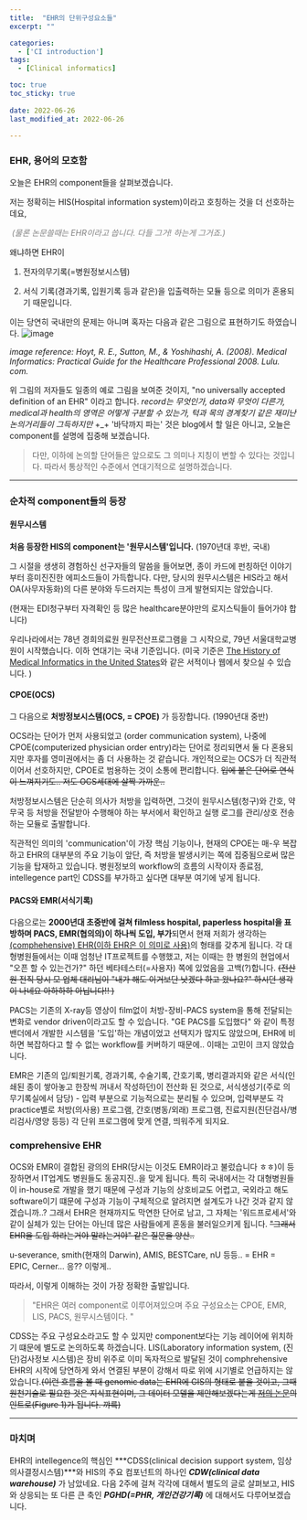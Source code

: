 ```yaml
---
title:  "EHR의 단위구성요소들" 
excerpt: ""

categories:
  - ['CI introduction']
tags:
  - [Clinical informatics]

toc: true
toc_sticky: true
 
date: 2022-06-26
last_modified_at: 2022-06-26

---
```



### EHR, 용어의 모호함

오늘은 EHR의 component들을 살펴보겠습니다.

저는 정확히는 HIS(Hospital information system)이라고 호칭하는 것을 더 선호하는데요, 

<span style="color:gray"> *(물론 논문쓸때는 EHR이라고 씁니다. 다들 그거! 하는게 그거죠.)*</span>



왜냐하면 EHR이 

1) 전자의무기록(=병원정보시스템) 

2) 서식 기록(경과기록, 입원기록 등과 같은)을 입출력하는 모듈
등으로 의미가 혼용되기 때문입니다. 


이는 당연히 국내만의 문제는 아니며 혹자는 다음과 같은 그림으로 표현하기도 하였습니다.
![image](https://user-images.githubusercontent.com/25048006/175821266-352b0846-1f5b-4a2c-b986-5fe2262f8b26.png)

_image reference: Hoyt, R. E., Sutton, M., & Yoshihashi, A. (2008). *Medical Informatics: Practical Guide for the Healthcare Professional 2008*. Lulu. com._

위 그림의 저자들도 일종의 예로 그림을 보여준 것이지, "no universally accepted definition of an EHR" 이라고 합니다.  _record는 무엇인가, data와 무엇이 다른가, medical과 health의 영역은 어떻게 구분할 수 있는가, 턱과 목의 경계찾기 같은 재미난 논의거리들이 그득하지만_ +_+ '바닥까지 파는' 것은 blog에서 할 일은 아니고, 오늘은 component를 설명에 집중해 보겠습니다.

> 다만, 이하에 논의할 단어들은 앞으로도 그 의미나 지칭이 변할 수 있다는 것입니다. 
> 따라서 통상적인 수준에서 연대기적으로 설명하겠습니다.

-------

### 순차적 component들의 등장

#### 원무시스템

**처음 등장한 HIS의 component는 '원무시스템'입니다.** (1970년대 후반, 국내)

그 시절을 생생히 경험하신 선구자들의 말씀을 들어보면, 종이 카드에 펀칭하던 이야기부터 흥미진진한 에피소드들이 가득합니다. 다만, 당시의 원무시스템은 HIS라고 해서 OA(사무자동화)의 다른 분야와 두드러지는 특성이 크게 발현되지는 않았습니다. 

(현재는 EDI청구부터 자격확인 등 많은 healthcare분야만의 로지스틱들이 들어가야 합니다)

우리나라에서는 78년 경희의료원 원무전산프로그램을 그 시작으로, 79년 서울대학교병원이 시작했습니다. 이하 연대기는 국내 기준입니다. (미국 기준은 [The History of Medical Informatics in the United States](https://link.springer.com/book/10.1007/978-1-4471-6732-7)와 같은 서적이나 웹에서 찾으실 수 있습니다. )



#### CPOE(OCS)

그 다음으로 **처방정보시스템(OCS, = CPOE)** 가 등장합니다. (1990년대 중반)

OCS라는 단어가 먼저 사용되었고 (order communication system), 나중에 CPOE(computerized physician order entry)라는 단어로 정리되면서 둘 다 혼용되지만 후자를 영미권에서는 좀 더 사용하는 것 같습니다. 개인적으로는 OCS가 더 직관적이어서 선호하지만, CPOE로 범용하는 것이 소통에 편리합니다. <span color = "gray">~~입에 붙은 단어로 연식이 느껴지기도.. 저도 OCS세대에 살짝 가까운..~~ </span>

처방정보시스템은 단순히 의사가 처방을 입력하면, 그것이 원무시스템(청구)와 간호, 약무국 등 처방을 전달받아 수행해야 하는 부서에서 확인하고 실행 로그를 관리/상호 전송하는 모듈로 출발합니다. 

직관적인 의미의 'communication'이 가장 핵심 기능이나, 현재의 CPOE는 매-우 복잡하고 EHR의 대부분의 주요 기능이 앞단, 즉 처방을 발생시키는 쪽에 집중됨으로써 많은 기능을 탑재하고 있습니다. 병원정보의 workflow의 흐름의 시작이자 종료점, intellegence part인 CDSS를 부가하고 싶다면 대부분 여기에 넣게 됩니다.



#### PACS와 EMR(서식기록)

다음으로는 **2000년대 초중반에 걸쳐 filmless hospital, paperless hospital을 표방하며 PACS, EMR(협의의)이 하나씩 도입, 부가**되면서 현재 저희가 생각하는 <u>(comphehensive) EHR(이하 EHR은 이 의미로 사용)</u>의 형태를 갖추게 됩니다. 각 대형병원들에서는 이때 엄청난 IT프로젝트를 수행했고, 저는 이때는 한 병원의 현업에서 "오픈 할 수 있는건가?" 하던 베타테스터(=사용자) 쪽에 있었음을 고백(?)합니다. ~~(전산원 전직 당시 모 업체 대리님이  "내가 해도 이거보단 낫겠다 하고 왔나요?" 하시던 생각이 나네요 아하하하 아닙니다!! )~~

PACS는 기존의 X-ray등 영상이 film없이 처방-장비-PACS system을 통해 전달되는 변화로 vendor driven이라고도 할 수 있습니다. "GE PACS를 도입했다" 와 같이 특정 밴더에서 개발한 시스템을 '도입'하는 개념이었고 선택지가 많지도 않았으며, EHR에 비하면 복잡하다고 할 수 없는 workflow를 커버하기 때문에.. 이때는 고민이 크지 않았습니다.

EMR은 기존의 입/퇴원기록, 경과기록, 수술기록, 간호기록, 병리결과지와 같은 서식(인쇄된 종이 쌓아놓고 한장씩 꺼내서 작성하던)이 전산화 된 것으로, 서식생성기(주로 의무기록실에서 담당) - 입력 부분으로 기능적으로는 분리될 수 있으며, 입력부분도 각 practice별로 처방(의사용) 프로그램, 간호(병동/외래) 프로그램, 진료지원(진단검사/병리검사/영양 등등) 각 단위 프로그램에 맞게 연결, 띄워주게 되지요. 



### comprehensive EHR 

OCS와 EMR이 결합된 광의의 EHR(당시는 이것도 EMR이라고 불렀습니다 ㅎㅎ)이 등장하면서 IT업계도 병원들도 동공지진..을 맞게 됩니다. 특히 국내에서는 각 대형병원들이 in-house로 개발을 했기 때문에 구성과 기능의 상호비교도 어렵고, 국외라고 해도 software이기 떄문에 구성과 기능이 구체적으로 알려지면 설계도가 나간 것과 같지 않겠습니까..? 그래서 EHR은 현재까지도 막연한 단어로 남고, 그 자체는 '워드프로세서'와 같이 실체가 있는 단어는 아닌데 많은 사람들에게 혼동을 불러일으키게 됩니다. ~~"그래서 EHR을 도입 하라는거야 말라는거야" 같은 질문을 양산..~~

u-severance, smith(현재의 Darwin), AMIS, BESTCare, nU 등등.. = EHR = EPIC, Cerner... 응?? 이렇게..


따라서, 이렇게 이해하는 것이 가장 정확한 출발입니다.

> "EHR은 여러 component로 이루어져있으며 주요 구성요소는 CPOE, EMR, LIS, PACS, 원무시스템이다. "

CDSS는 주요 구성요소라고도 할 수 있지만 component보다는 기능 레이어에 위치하기 떄문에 별도로 논의하도록 하겠습니다. LIS(Laboratory information system, (진단)검사정보 시스템)은 장비 위주로 이미 독자적으로 발달된 것이 comphrehensive EHR의 시작에 당연하게 와서 연결된 부분이 강해서 따로 위에 시기별로 언급하지는 않았습니다.~~(이런 흐름을 볼 때 genomic data는 EHR에 GIS의 형태로 붙을 것이고, 그때 원천기술로 필요한 것은 지식표현이며, 그 데이터 모델을 제안해보겠다는게 [저의 논문](https://www.nature.com/articles/s41598-020-58088-2)의 인트로(Figure 1)가 됩니다. 꺄륵)~~

-------

### 마치며

EHR의 intellegence의 핵심인 ***CDSS(clinical decision support system, 임상의사결정시스템)***와 HIS의 주요 컴포넌트의 하나인 ***CDW(clinical data warehouse)*** 가 남았네요. 다음 2주에 걸쳐 각각에 대해서 별도의 글로 살펴보고, HIS와 상응되는 또 다른 큰 축인 ***PGHD(=PHR, 개인건강기록)*** 에 대해서도 다루어보겠습니다.

